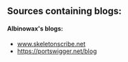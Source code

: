 ## Sources containing blogs:

#### Albinowax's blogs:
  * www.skeletonscribe.net
  * https://portswigger.net/blog
